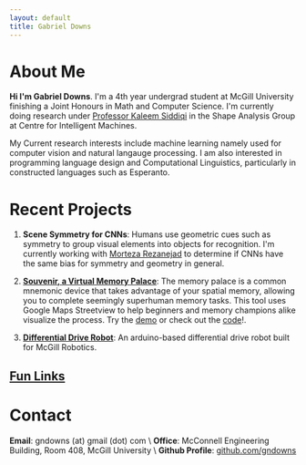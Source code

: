 ```yaml
---
layout: default
title: Gabriel Downs
---
```


# About Me

**Hi I'm Gabriel Downs**. I'm a 4th year undergrad student at McGill University finishing a Joint Honours in Math and Computer Science. I'm currently doing research under [Professor Kaleem Siddiqi](http://www.cim.mcgill.ca/~siddiqi/) in the Shape Analysis Group at Centre for Intelligent Machines.

My Current research interests include machine learning namely used for computer vision and natural langauge processing. I am also interested in programming language design and Computational Linguistics, particularly in constructed languages such as Esperanto.

# Recent Projects

1. **Scene Symmetry for CNNs**: Humans use geometric cues such as symmetry to group visual elements into objects for recognition. I'm currently working with [Morteza Rezanejad](http://www.cim.mcgill.ca/~morteza/) to determine if CNNs have the same bias for symmetry and geometry in general.

2. **[Souvenir, a Virtual Memory Palace](http://souvenir-to-remember.herokuapp.com/)**: The memory palace is a common mnemonic device that takes advantage of your spatial memory, allowing you to complete seemingly superhuman memory tasks. This tool uses Google Maps Streetview to help beginners and memory champions alike visualize the process. Try the [demo](http://souvenir-to-remember.herokuapp.com/) or check out the [code](https://github.com/gndowns/souvenir)!.

3. **[Differential Drive Robot](https://github.com/gndowns/miniprojects)**: An arduino-based differential drive robot built for McGill Robotics.

## [Fun Links](./links.html)

# Contact

**Email**: gndowns (at) gmail (dot) com \\
**Office**: McConnell Engineering Building, Room 408, McGill University \\
**Github Profile**: [github.com/gndowns](https://github.com/gndowns) 
